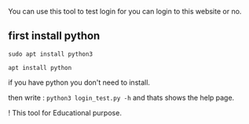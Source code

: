You can use this tool to test login for you can login to this
website or no.

first install python
-
```
sudo apt install python3
```
```
apt install python
```

if you have python you don't need to install.

then write :
`python3 login_test.py -h`
and thats shows the help page.

! This tool for Educational purpose.

